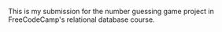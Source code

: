 This is my submission for the number guessing game project in FreeCodeCamp's relational database course.
